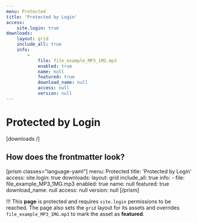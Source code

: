 ```yaml
---
menu: Protected
title: 'Protected by Login'
access:
    site.login: true
downloads:
    layout: grid
    include_all: true
    info:
        -
            file: file_example_MP3_1MG.mp3
            enabled: true
            name: null
            featured: true
            download_name: null
            access: null
            version: null
---
```


# Protected by Login

[downloads /]

## How does the frontmatter look?

[prism classes="language-yaml"]
menu: Protected
title: 'Protected by Login'
access:
  site.login: true
downloads:
  layout: grid
  include_all: true
  info:
    -
      file: file_example_MP3_1MG.mp3
      enabled: true
      name: null
      featured: true
      download_name: null
      access: null
      version: null
[/prism]

!!! This **page** is protected and requires `site.login` permissions to be reached. The page also sets the `grid` layout for its assets and overrides `file_example_MP3_1MG.mp3` to mark the asset as **featured**.